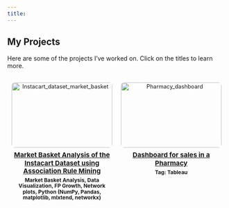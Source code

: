 ```yaml
---
title: 
---
```


## My Projects

<style>
  .project-container {
    display: grid;
    grid-template-columns: repeat(2, 1fr); /* 2 columns */
    gap: 20px;
    justify-items: center;
    padding: 10px;
    margin-top: 20px;
  }

  .project-block {
    width: 100%;
    text-align: center;
    font-size: 0.8rem;
    line-height: 1.3;
  }

  .project-block img {
    width: 100%;
    max-height: 150px;
    object-fit: cover;
    border-radius: 8px;
  }

  .project-block h3 {
    font-size: 0.95rem;
    margin: 8px 0 4px;
    line-height: 1.2;
    color: inherit;
  }

  .project-block .tag {
    font-size: 0.75rem;
    font-weight: bold;
    line-height: 1.1;
    color: inherit;
  }

  .project-block p {
    font-size: 0.7rem;
    margin-top: 5px;
    line-height: 1.3;
    color: inherit;
  }
</style>

Here are some of the projects I’ve worked on. Click on the titles to learn more.

<div class="project-container">

  <div class="project-block">
    <a href="https://ayantika-khanra.github.io/project/instacart_dataset_market_basket/">
      <img src="/images/instacart__.png" alt="Instacart_dataset_market_basket">
      <h3>Market Basket Analysis of the Instacart Dataset using Association Rule Mining</h3>
    </a>
    <p class="tag">Market Basket Analysis, Data Visualization, FP Growth, Network plots, Python (NumPy, Pandas, matplotlib, mlxtend, networkx)</p>
    <p></p>
  </div>

  <div class="project-block">
    <a href="https://ayantika-khanra.github.io/project/pharmacy_dashboard/">
      <img src="/images/Pharmacy_dashboard.jpg" alt="Pharmacy_dashboard">
      <h3>Dashboard for sales in a Pharmacy</h3>
    </a>
    <p class="tag">Tag: Tableau</p>
    <p></p>
  </div>


</div>

